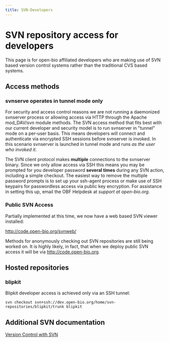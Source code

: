 ```yaml
---
title: SVN-Developers
---
```


SVN repository access for developers
====================================

This page is for open-bio affiliated developers who are making use of
SVN based version control systems rather than the traditional CVS based
systems.

Access methods
--------------

### svnserve operates in tunnel mode only

For security and access control reasons we are not running a daemonized
svnserver process or allowing access via HTTP through the Apache
mod\_DAV/svn module methods. The SVN access method that fits best with
our current developer and security model is to run svnserver in "tunnel"
mode on a per-user basis. This means developers will connect and
authenticate via encrypted SSH sessions before svnserver is invoked. In
this scenario svnserver is launched in tunnel mode and runs <em>as the
user who invoked it</em>.

The SVN client protocol makes <b>multiple</b> connections to the
svnserver binary. Since we only allow access via SSH this means you may
be prompted for you developer password <b>several times</b> during any
SVN action, including a simple checkout. The easiest way to remove the
multiple password prompts is to set up your ssh-agent process or make
use of SSH keypairs for passwordless access via public key encryption.
For assistance in setting this up, email the OBF Helpdesk at <em>support
at open-bio.org</em>.

### Public SVN Access

Partially implemented at this time, we now have a web based SVN viewer
installed:

<http://code.open-bio.org/svnweb/>

Methods for anonymously checking out SVN repositories are still being
worked on. It is highly likely, in fact, that when we deploy public SVN
access it will be via <http://code.open-bio.org>.

Hosted repositories
-------------------

### blipkit

Blipkit developer access is achieved only via an SSH tunnel:

    svn checkout svn+ssh://dev.open-bio.org/home/svn-repositories/blipkit/trunk blipkit

Additional SVN documentation
----------------------------

[Version Control with
SVN](http://svnbook.red-bean.com/en/1.1/index.html)
